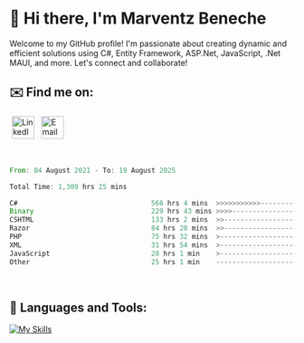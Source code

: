 # 👋 Hi there, I'm Marventz Beneche

Welcome to my GitHub profile! I'm passionate about creating dynamic and efficient solutions using C#, Entity Framework, ASP.Net, JavaScript, .Net MAUI, and more. Let's connect and collaborate!

## ✉️ Find me on:
 <a href="https://linkedin.com/in/benechem" target="_blank" rel="noopener noreferrer"> <img src="https://icons.iconarchive.com/icons/limav/flat-gradient-social/512/Linkedin-icon.png" alt="LinkedIn" height="40" style="vertical-align:top; margin:4px"></a>
 <a href="mailto:info@benechem.co"> <img src="https://icons.iconarchive.com/icons/dtafalonso/android-lollipop/512/Gmail-icon.png" alt="Email" height="40" style="vertical-align:top; margin:4px"></a>
</p>

<br/>
<!--START_SECTION:waka-->

```rust
From: 04 August 2021 - To: 19 August 2025

Total Time: 1,309 hrs 25 mins

C#                                 566 hrs 4 mins  >>>>>>>>>>>--------------   42.42 %
Binary                             229 hrs 43 mins >>>>---------------------   17.22 %
CSHTML                             133 hrs 2 mins  >>-----------------------   09.97 %
Razor                              84 hrs 20 mins  >>-----------------------   06.32 %
PHP                                75 hrs 32 mins  >------------------------   05.66 %
XML                                31 hrs 54 mins  >------------------------   02.39 %
JavaScript                         28 hrs 1 min    >------------------------   02.10 %
Other                              25 hrs 1 min    -------------------------   01.87 %
```

<!--END_SECTION:waka-->
<br />

## 🧰 Languages and Tools:

[![My Skills](https://skillicons.dev/icons?i=js,html,css,cs,java,php,mysql,dotnet,bootstrap,visualstudio,vscode,androidstudio,azure,xd,wordpress,raspberrypi)](https://skillicons.dev)
<br />

